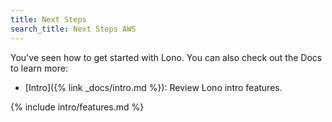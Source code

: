 ```yaml
---
title: Next Steps
search_title: Next Steps AWS
---
```


You've seen how to get started with Lono. You can also check out the Docs to learn more:

* [Intro]({% link _docs/intro.md %}): Review Lono intro features.

{% include intro/features.md %}
